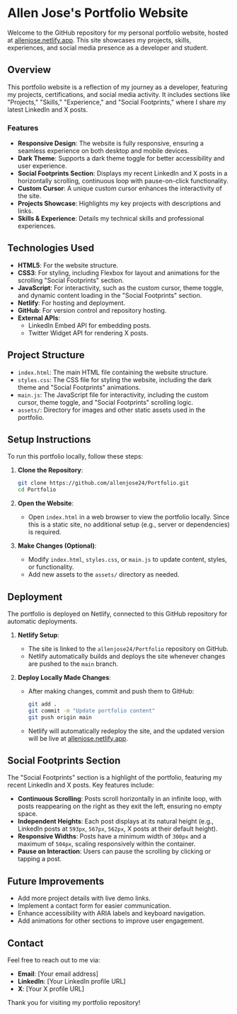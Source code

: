 # Allen Jose's Portfolio Website

Welcome to the GitHub repository for my personal portfolio website, hosted at [allenjose.netlify.app](https://allenjose.netlify.app). This site showcases my projects, skills, experiences, and social media presence as a developer and student.

## Overview

This portfolio website is a reflection of my journey as a developer, featuring my projects, certifications, and social media activity. It includes sections like "Projects," "Skills," "Experience," and "Social Footprints," where I share my latest LinkedIn and X posts.

### Features

- **Responsive Design**: The website is fully responsive, ensuring a seamless experience on both desktop and mobile devices.
- **Dark Theme**: Supports a dark theme toggle for better accessibility and user experience.
- **Social Footprints Section**: Displays my recent LinkedIn and X posts in a horizontally scrolling, continuous loop with pause-on-click functionality.
- **Custom Cursor**: A unique custom cursor enhances the interactivity of the site.
- **Projects Showcase**: Highlights my key projects with descriptions and links.
- **Skills & Experience**: Details my technical skills and professional experiences.

## Technologies Used

- **HTML5**: For the website structure.
- **CSS3**: For styling, including Flexbox for layout and animations for the scrolling "Social Footprints" section.
- **JavaScript**: For interactivity, such as the custom cursor, theme toggle, and dynamic content loading in the "Social Footprints" section.
- **Netlify**: For hosting and deployment.
- **GitHub**: For version control and repository hosting.
- **External APIs**: 
  - LinkedIn Embed API for embedding posts.
  - Twitter Widget API for rendering X posts.

## Project Structure

- `index.html`: The main HTML file containing the website structure.
- `styles.css`: The CSS file for styling the website, including the dark theme and "Social Footprints" animations.
- `main.js`: The JavaScript file for interactivity, including the custom cursor, theme toggle, and "Social Footprints" scrolling logic.
- `assets/`: Directory for images and other static assets used in the portfolio.

## Setup Instructions

To run this portfolio locally, follow these steps:

1. **Clone the Repository**:
   ```bash
   git clone https://github.com/allenjose24/Portfolio.git
   cd Portfolio
   ```

2. **Open the Website**:
   - Open `index.html` in a web browser to view the portfolio locally. Since this is a static site, no additional setup (e.g., server or dependencies) is required.

3. **Make Changes (Optional)**:
   - Modify `index.html`, `styles.css`, or `main.js` to update content, styles, or functionality.
   - Add new assets to the `assets/` directory as needed.

## Deployment

The portfolio is deployed on Netlify, connected to this GitHub repository for automatic deployments.

1. **Netlify Setup**:
   - The site is linked to the `allenjose24/Portfolio` repository on GitHub.
   - Netlify automatically builds and deploys the site whenever changes are pushed to the `main` branch.

2. **Deploy Locally Made Changes**:
   - After making changes, commit and push them to GitHub:
     ```bash
     git add .
     git commit -m "Update portfolio content"
     git push origin main
     ```
   - Netlify will automatically redeploy the site, and the updated version will be live at [allenjose.netlify.app](https://allenjose.netlify.app).

## Social Footprints Section

The "Social Footprints" section is a highlight of the portfolio, featuring my recent LinkedIn and X posts. Key features include:
- **Continuous Scrolling**: Posts scroll horizontally in an infinite loop, with posts reappearing on the right as they exit the left, ensuring no empty space.
- **Independent Heights**: Each post displays at its natural height (e.g., LinkedIn posts at `593px`, `567px`, `562px`, X posts at their default height).
- **Responsive Widths**: Posts have a minimum width of `300px` and a maximum of `504px`, scaling responsively within the container.
- **Pause on Interaction**: Users can pause the scrolling by clicking or tapping a post.

## Future Improvements

- Add more project details with live demo links.
- Implement a contact form for easier communication.
- Enhance accessibility with ARIA labels and keyboard navigation.
- Add animations for other sections to improve user engagement.

## Contact

Feel free to reach out to me via:
- **Email**: [Your email address]
- **LinkedIn**: [Your LinkedIn profile URL]
- **X**: [Your X profile URL]

Thank you for visiting my portfolio repository!